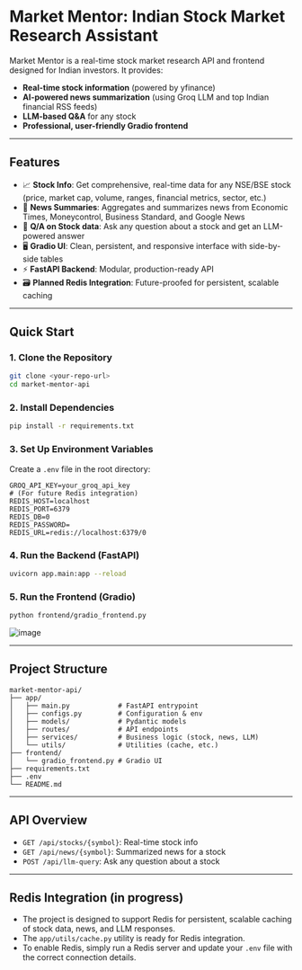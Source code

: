 # Market Mentor: Indian Stock Market Research Assistant

Market Mentor is a real-time stock market research API and frontend designed for Indian investors. It provides:
- **Real-time stock information** (powered by yfinance)
- **AI-powered news summarization** (using Groq LLM and top Indian financial RSS feeds)
- **LLM-based Q&A** for any stock
- **Professional, user-friendly Gradio frontend**

---

## Features

- 📈 **Stock Info**: Get comprehensive, real-time data for any NSE/BSE stock (price, market cap, volume, ranges, financial metrics, sector, etc.)
- 📰 **News Summaries**: Aggregates and summarizes news from Economic Times, Moneycontrol, Business Standard, and Google News
- 🤖 **Q/A on Stock data**: Ask any question about a stock and get an LLM-powered answer
- 🖥️ **Gradio UI**: Clean, persistent, and responsive interface with side-by-side tables
- ⚡ **FastAPI Backend**: Modular, production-ready API
- 🗃️ **Planned Redis Integration**: Future-proofed for persistent, scalable caching

---

## Quick Start

### 1. Clone the Repository
```sh
git clone <your-repo-url>
cd market-mentor-api
```

### 2. Install Dependencies
```sh
pip install -r requirements.txt
```

### 3. Set Up Environment Variables
Create a `.env` file in the root directory:
```
GROQ_API_KEY=your_groq_api_key
# (For future Redis integration)
REDIS_HOST=localhost
REDIS_PORT=6379
REDIS_DB=0
REDIS_PASSWORD=
REDIS_URL=redis://localhost:6379/0
```

### 4. Run the Backend (FastAPI)
```sh
uvicorn app.main:app --reload
```

### 5. Run the Frontend (Gradio)
```sh
python frontend/gradio_frontend.py
```
![image](https://github.com/user-attachments/assets/05d135f8-2551-4017-872d-6e15016e38da)

---

## Project Structure
```
market-mentor-api/
├── app/
│   ├── main.py            # FastAPI entrypoint
│   ├── configs.py         # Configuration & env
│   ├── models/            # Pydantic models
│   ├── routes/            # API endpoints
│   ├── services/          # Business logic (stock, news, LLM)
│   └── utils/             # Utilities (cache, etc.)
├── frontend/
│   └── gradio_frontend.py # Gradio UI
├── requirements.txt
├── .env
└── README.md
```

---

## API Overview

- `GET /api/stocks/{symbol}`: Real-time stock info
- `GET /api/news/{symbol}`: Summarized news for a stock
- `POST /api/llm-query`: Ask any question about a stock

---

## Redis Integration (in progress)
- The project is designed to support Redis for persistent, scalable caching of stock data, news, and LLM responses.
- The `app/utils/cache.py` utility is ready for Redis integration.
- To enable Redis, simply run a Redis server and update your `.env` file with the correct connection details.
